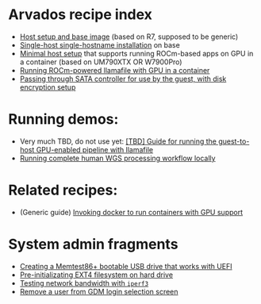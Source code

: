 # Arvados recipe index

* [Host setup and base image](Create-base-image-for-Arvados/Create-base-image-for-Arvados.md) (based on R7, supposed to be generic)
* [Single-host single-hostname installation](https://docs.google.com/document/d/1w6DQqR3D65DcTCpMX51RrDvz547bYImCrPoY8A71-bE/edit?usp=sharing) on base
* [Minimal host setup](https://docs.google.com/document/d/1T_jKeg15AKtY30zkIHjFOxBWcXiarEPfvvW5plUzvAw/edit?usp=sharing) that supports running ROCm-based apps on GPU in a container (based on UM790XTX OR W7900Pro)
* [Running ROCm-powered llamafile with GPU in a container](https://docs.google.com/document/d/1m54KHng7ICEqv_onQm7SVbljlPSYS9K05rH0uPbEz9U/edit?usp=sharing)
* [Passing through SATA controller for use by the guest, with disk encryption setup](https://docs.google.com/document/d/1miNmsZ60TFTjpqFDYm32K0FbTLV_CK5ZZdcBt9zSYQw/edit?usp=sharing)

# Running demos:

* Very much TBD, do not use yet: [\[TBD\] Guide for running the guest-to-host GPU-enabled pipeline with llamafile](https://docs.google.com/document/d/15CTWJhK5G8PKu6bDqA4B2J6iU_k6MI0RPUBLbU550QQ/edit?usp=sharing)
* [Running complete human WGS processing workflow locally](https://docs.google.com/document/d/1DGD31CbqwLPEhP_stLI-2CZJl-GmxFzUdAc4Mt-UB9I/edit?usp=sharing)

# Related recipes:

* (Generic guide) [Invoking docker to run containers with GPU support](https://docs.google.com/document/d/1eEk3QkhsmQRPuTqk1XW524tiWXh4zaBISRQd7oi7Z7w/edit?usp=sharing)

# System admin fragments

* [Creating a Memtest86+ bootable USB drive that works with UEFI](https://docs.google.com/document/d/1DmOgDgU3GfgimI-p89vdaIurS7kKFDOiOU9b4a3pPWA/edit?usp=sharing)
* [Pre-initializating EXT4 filesystem on hard drive](https://docs.google.com/document/d/1wi-fUvOltceBCv0SpwhVRbl2lsmGk3vntfvhtnBi810/edit?usp=sharing)
* [Testing network bandwidth with `iperf3`](https://docs.google.com/document/d/1dvCp6Xhhgy64WrUtdqIVjDkpFzqzEfH1NvxyesDbvdE/edit?usp=sharing)
* [Remove a user from GDM login selection screen](https://docs.google.com/document/d/1CQADXKVwCCTsYCNp-qoMBBbfgvIgxhlAVNZwal6Prz8/edit?usp=sharing)
